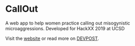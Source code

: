# CallOut
A web app to help women practice calling out misogynistic microaggressions. Developed for HackXX 2019 at UCSD

Visit the [website](https://hackxx-callout.herokuapp.com/) or read more on [DEVPOST](https://devpost.com/software/callout-gp8y5w).

